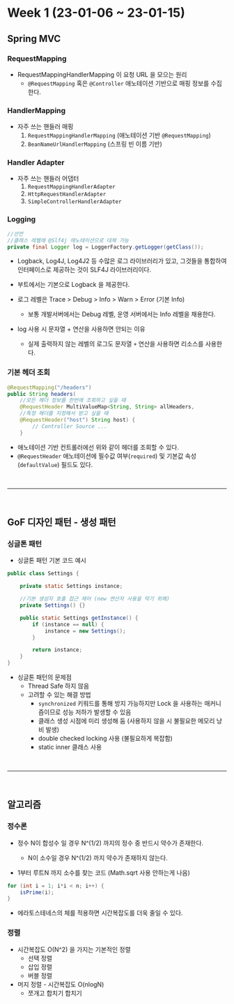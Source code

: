 # Week 1 (23-01-06 ~ 23-01-15)

## Spring MVC
### RequestMapping
- RequestMappingHandlerMapping 이 요청 URL 을 모으는 원리
    - `@RequestMapping` 혹은 `@Controller` 애노테이션 기반으로 매핑 정보를 수집한다.

### HandlerMapping
- 자주 쓰는 핸들러 매핑
    1. `RequestMappingHandlerMapping` (애노테이션 기반 `@RequestMapping`)
    2. `BeanNameUrlHandlerMapping` (스프링 빈 이름 기반)

### Handler Adapter
- 자주 쓰는 핸들러 어댑터
    1. `RequestMappingHandlerAdapter`
    2. `HttpRequestHandlerAdapter`
    3. `SimpleControllerHandlerAdapter`

### Logging
```java
//선언
//클래스 레벨에 @Slf4j 애노테이션으로 대체 가능
private final Logger log = LoggerFactory.getLogger(getClass());
```
- Logback, Log4J, Log4J2 등 수많은 로그 라이브러리가 있고, 그것들을 통합하여 인터페이스로 제공하는 것이 SLF4J 라이브러리이다.
- 부트에서는 기본으로 Logback 을 제공한다.
- 로그 레벨은 Trace > Debug > Info > Warn > Error (기본 Info)
    - 보통 개발서버에서는 Debug 레벨, 운영 서버에서는 Info 레벨을 채용한다.

- log 사용 시 문자열 + 연산을 사용하면 안되는 이유
    - 실제 출력하지 않는 레벨의 로그도 문자열 `+` 연산을 사용하면 리소스를 사용한다.

### 기본 헤더 조회
```java
@RequestMapping("/headers")
public String headers(
    //모든 헤더 정보를 한번에 조회하고 싶을 때
    @RequestHeader MultiValueMap<String, String> allHeaders,
    //특정 헤더를 지정해서 받고 싶을 때
    @RequestHeader("host") String host) {
        // Controller Source ...
    }
```
- 애노테이션 기반 컨트롤러에선 위와 같이 헤더를 조회할 수 있다.
- `@RequestHeader` 애노테이션에 필수값 여부(`required`) 및 기본값 속성(`defaultValue`) 필드도 있다.

<br>

---

<br>

## GoF 디자인 패턴 - 생성 패턴
### 싱글톤 패턴
- 싱글톤 패턴 기본 코드 예시
```java
public class Settings {

    private static Settings instance;

    //기본 생성자 호출 접근 제어 (new 연산자 사용을 막기 위해)
    private Settings() {}

    public static Settings getInstance() {
        if (instance == null) {
            instance = new Settings();
        }

        return instance;
    }
}
```
- 싱글톤 패턴의 문제점
    - Thread Safe 하지 않음
    - 고려할 수 있는 해결 방법
        - `synchronized` 키워드를 통해 방지 가능하지만 Lock 을 사용하는 매커니즘이므로 성능 저하가 발생할 수 있음
        - 클래스 생성 시점에 미리 생성해 둠 (사용하지 않을 시 불필요한 메모리 낭비 발생)
        - double checked locking 사용 (불필요하게 복잡함)
        - static inner 클래스 사용 
    
<br>

---

<br>

## 알고리즘
### 정수론
- 정수 N이 합성수 일 경우 N^(1/2) 까지의 정수 중 반드시 약수가 존재한다.
    - N이 소수일 경우 N^(1/2) 까지 약수가 존재하지 않는다.

- 1부터 루트N 까지 소수를 찾는 코드 (Math.sqrt 사용 안하는게 나음)
```java
for (int i = 1; i*i < n; i++) {
    isPrime(i);
}
```
- 에라토스테네스의 체를 적용하면 시간복잡도를 더욱 줄일 수 있다.

### 정렬
- 시간복잡도 O(N^2) 을 가지는 기본적인 정렬
    - 선택 정렬 
    - 삽입 정렬 
    - 버블 정렬
- 머지 정렬 - 시간복잡도 O(nlogN)
    - 쪼개고 합치기 합치기

